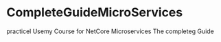 # CompleteGuideMicroServices
practicel Usemy Course for  NetCore Microservices The completeg Guide 
